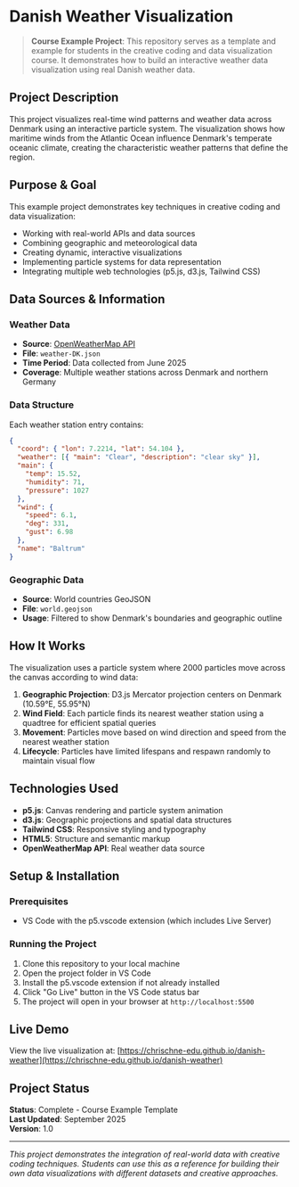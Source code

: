 # Danish Weather Visualization

> **Course Example Project**: This repository serves as a template and example for students in the creative coding and data visualization course. It demonstrates how to build an interactive weather data visualization using real Danish weather data.

## Project Description

This project visualizes real-time wind patterns and weather data across Denmark using an interactive particle system. The visualization shows how maritime winds from the Atlantic Ocean influence Denmark's temperate oceanic climate, creating the characteristic weather patterns that define the region.

## Purpose & Goal

This example project demonstrates key techniques in creative coding and data visualization:
- Working with real-world APIs and data sources
- Combining geographic and meteorological data
- Creating dynamic, interactive visualizations
- Implementing particle systems for data representation
- Integrating multiple web technologies (p5.js, d3.js, Tailwind CSS)

## Data Sources & Information

### Weather Data
- **Source**: [OpenWeatherMap API](https://openweathermap.org/api)
- **File**: `weather-DK.json`
- **Time Period**: Data collected from June 2025
- **Coverage**: Multiple weather stations across Denmark and northern Germany

### Data Structure
Each weather station entry contains:
```json
{
  "coord": { "lon": 7.2214, "lat": 54.104 },
  "weather": [{ "main": "Clear", "description": "clear sky" }],
  "main": {
    "temp": 15.52,
    "humidity": 71,
    "pressure": 1027
  },
  "wind": {
    "speed": 6.1,
    "deg": 331,
    "gust": 6.98
  },
  "name": "Baltrum"
}
```

### Geographic Data
- **Source**: World countries GeoJSON
- **File**: `world.geojson` 
- **Usage**: Filtered to show Denmark's boundaries and geographic outline

## How It Works

The visualization uses a particle system where 2000 particles move across the canvas according to wind data:

1. **Geographic Projection**: D3.js Mercator projection centers on Denmark (10.59°E, 55.95°N)
2. **Wind Field**: Each particle finds its nearest weather station using a quadtree for efficient spatial queries
3. **Movement**: Particles move based on wind direction and speed from the nearest weather station
4. **Lifecycle**: Particles have limited lifespans and respawn randomly to maintain visual flow

## Technologies Used

- **p5.js**: Canvas rendering and particle system animation
- **d3.js**: Geographic projections and spatial data structures
- **Tailwind CSS**: Responsive styling and typography
- **HTML5**: Structure and semantic markup
- **OpenWeatherMap API**: Real weather data source

## Setup & Installation

### Prerequisites
- VS Code with the p5.vscode extension (which includes Live Server)

### Running the Project
1. Clone this repository to your local machine
2. Open the project folder in VS Code
3. Install the p5.vscode extension if not already installed
4. Click "Go Live" button in the VS Code status bar
5. The project will open in your browser at `http://localhost:5500`

## Live Demo

View the live visualization at: [https://chrischne-edu.github.io/danish-weather](https://chrischne-edu.github.io/danish-weather)

## Project Status

**Status**: Complete - Course Example Template  
**Last Updated**: September 2025  
**Version**: 1.0

---

*This project demonstrates the integration of real-world data with creative coding techniques. Students can use this as a reference for building their own data visualizations with different datasets and creative approaches.*